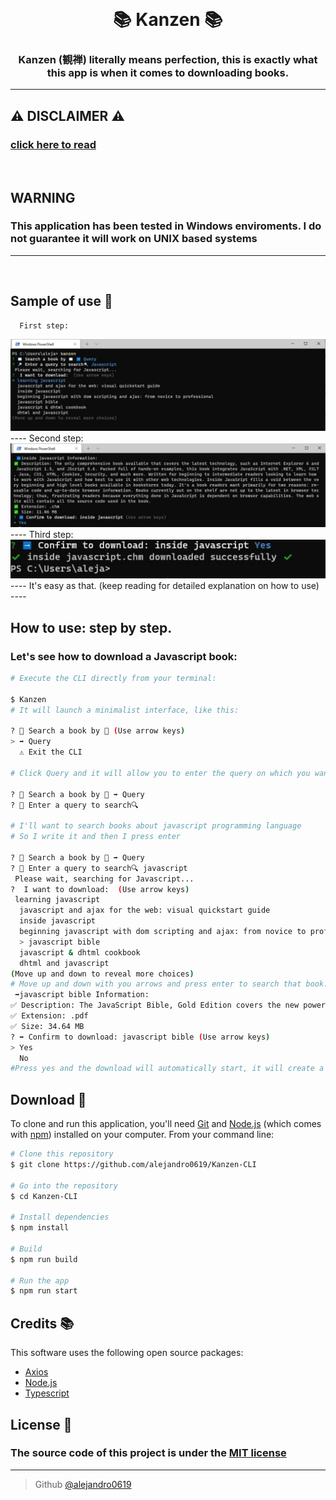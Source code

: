 <h1 align="center">
  <br>
  <a href="https://github.com/alejandro0619" alt="Kanzen Wrapper" width="200"></a>
  <br>
  📚 Kanzen 📚
  <br>
</h1>

<h3 align="center">Kanzen (観禅) literally means perfection, this is exactly what this app is when it comes to downloading books.</h3>
   
----
## ⚠️ DISCLAIMER ⚠️
### [click here to read](./DISCLAIMER.md)
<br>

## WARNING
### __This application has been tested in Windows enviroments. I do not guarantee it will work on UNIX based systems__
----
<br>

## Sample of use 📕

      First step:
<img title="step 1" alt="step 1" src="./doc/screenshots/step1.jpg">
----
    Second step:
<img title="step 2" alt="step 2" src="./doc/screenshots/step2.jpg">
----
        Third step:
<img title="step 2" alt="step 2" src="./doc/screenshots/step3.jpg">
----
    It's easy as that. (keep reading for detailed explanation on how to use)
----

## How to use: step by step.
### Let's see how to download a Javascript book:
```bash
# Execute the CLI directly from your terminal:

$ Kanzen
# It will launch a minimalist interface, like this:

? 📖 Search a book by 📖 (Use arrow keys)
> ➡️ Query
  ⚠️ Exit the CLI

# Click Query and it will allow you to enter the query on which you want to base the search

? 📖 Search a book by 📖 ➡️ Query
? 🔎 Enter a query to search🔍

# I'll want to search books about javascript programming language
# So I write it and then I press enter

? 📖 Search a book by 📖 ➡️ Query
? 🔎 Enter a query to search🔍 javascript
 Please wait, searching for Javascript...
?  I want to download:  (Use arrow keys)
 learning javascript
  javascript and ajax for the web: visual quickstart guide
  inside javascript
  beginning javascript with dom scripting and ajax: from novice to professional
  > javascript bible
  javascript & dhtml cookbook
  dhtml and javascript
(Move up and down to reveal more choices)
# Move up and down with you arrows and press enter to search that book. I'll download javascript bible
 ➡️javascript bible Information:
✅ Description: The JavaScript Bible, Gold Edition covers the new powerful functionality JavaScript gains with the release of the new fifth generation revisions of Internet Explorer and Netscape Communicator. The book includes all the great content included in the JavaScript Bible, 4th Edition, an international bestseller, plus over 400 pages of new material. The Gold Bible features essential new JavaScript information, additional ready -to-use JavaScript applications and scores of additional JavaScripts and Web page routines. This book will bring programmers and non-technical professionals, including casual programmers and scripters, painlessly up to speed on all aspects of mastering JavaScript. Key topics include programming fundamentals, JavaScript language elements and how to use them effectively, and how to easily and efficiently add powerful new functionality to HTML documents and Java applets. The JavaScript Bible, Gold Edition also comes with a Windows/Mac CD-ROM which includes over 100 sample scripts, on -screen quick-reference, and hundreds of megabytes of usable Web design elements and software.
✅ Extension: .pdf
✅ Size: 34.64 MB
? ➡️ Confirm to download: javascript bible (Use arrow keys)
> Yes
  No
#Press yes and the download will automatically start, it will create a folder on your desktop named Book which has inside the book you want.
```

## Download 💾


To clone and run this application, you'll need [Git](https://git-scm.com) and [Node.js](https://nodejs.org/en/download/) (which comes with [npm](http://npmjs.com)) installed on your computer. From your command line:

```bash
# Clone this repository
$ git clone https://github.com/alejandro0619/Kanzen-CLI

# Go into the repository
$ cd Kanzen-CLI

# Install dependencies
$ npm install

# Build
$ npm run build

# Run the app
$ npm run start

```


## Credits 📚

This software uses the following open source packages:

- [Axios](https://axios-http.com/)
- [Node.js](https://nodejs.org/)
- [Typescript](https://www.typescriptlang.org/)


## License 🔐
### The source code of this project is under the [MIT license](https://github.com/alejandro0619/Fixer-wrapper/blob/main/LICENSE) 

---
> Github [@alejandro0619](https://github.com/alejandro0619) &nbsp;&nbsp;
